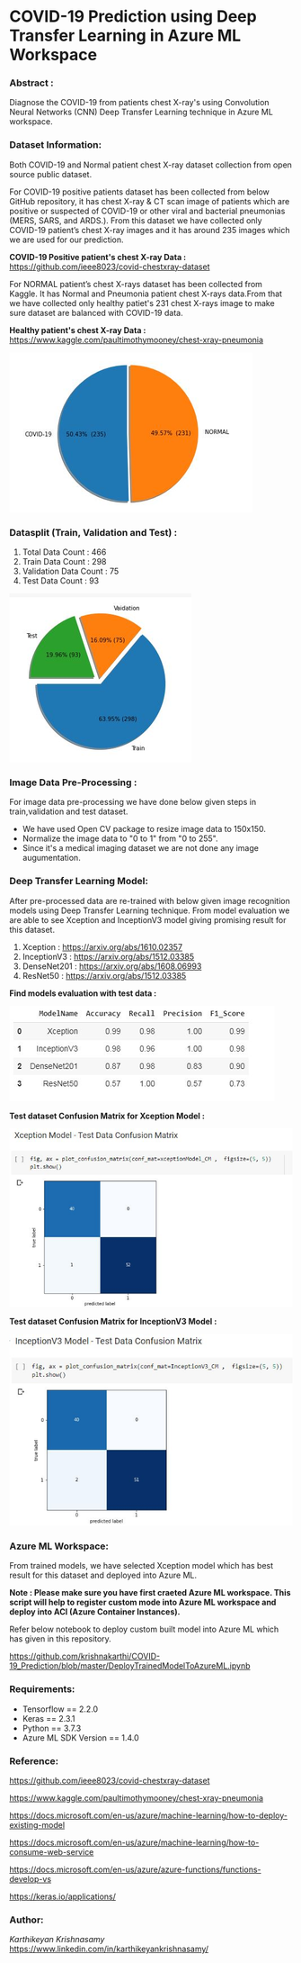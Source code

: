# COVID-19 Prediction using Deep Transfer Learning in Azure ML Workspace

### Abstract : 
Diagnose the COVID-19 from patients chest X-ray's  using Convolution Neural Networks (CNN) Deep Transfer Learning technique in Azure ML workspace.

### Dataset Information:
Both COVID-19 and Normal patient chest X-ray dataset collection from open source public dataset.

For COVID-19 positive patients dataset has been collected from below GitHub repository, it has chest X-ray & CT scan image of patients which are positive or suspected of COVID-19 or other viral and bacterial pneumonias (MERS, SARS, and ARDS.). 
From this dataset we have collected only COVID-19 patient’s chest X-ray images and it has around 235 images which we are used for our prediction.

**COVID-19 Positive patient's chest X-ray Data :**  https://github.com/ieee8023/covid-chestxray-dataset 

For NORMAL patient’s chest X-rays dataset has been collected from Kaggle. It has Normal and Pneumonia patient chest X-rays data.From that we have collected only healthy patiet's 231 chest X-rays image to make sure dataset are balanced with COVID-19 data.

**Healthy patient's chest X-ray Data :** https://www.kaggle.com/paultimothymooney/chest-xray-pneumonia

![Alt text](https://github.com/krishnakarthi/COVID-19_Prediction/blob/master/Image/total%20Class.JPG?raw=true "Title")

### Datasplit (Train, Validation and Test) :

1. Total Data Count       : 466
2. Train Data Count       : 298
3. Validation Data Count  : 75
4. Test Data Count        : 93

![Alt text](https://github.com/krishnakarthi/COVID-19_Prediction/blob/master/Image/Data_Split.JPG?raw=true "Title")

### Image Data Pre-Processing :

For image data pre-processing we  have done below given steps in train,validation and test dataset. 

 - We have used Open CV package to resize image data to 150x150.
 - Normalize the image data to "0 to 1" from "0 to 255".
 - Since it's a medical imaging dataset we are not done any image augumentation.

### Deep Transfer Learning Model:

After pre-processed data are re-trained with below given image recognition models using Deep Transfer Learning technique.
From model evaluation we are able to see Xception and InceptionV3 model giving promising result for this dataset.

1. Xception     : https://arxiv.org/abs/1610.02357
2. InceptionV3  : https://arxiv.org/abs/1512.03385
3. DenseNet201  : https://arxiv.org/abs/1608.06993
4. ResNet50     : https://arxiv.org/abs/1512.03385

**Find models evaluation with test data  :**

![Alt text](https://github.com/krishnakarthi/COVID-19_Prediction/blob/master/Image/Final_Result.JPG?raw=true "Title")


**Test dataset Confusion Matrix for Xception Model :**

![Alt text](https://github.com/krishnakarthi/COVID-19_Prediction/blob/master/Image/Xception_Confusion%20Matrix.JPG?raw=true "Title")

**Test dataset Confusion Matrix for InceptionV3 Model :**

![Alt text](https://github.com/krishnakarthi/COVID-19_Prediction/blob/master/Image/Inception_ConfusionMatrix.JPG?raw=true "Title")


### Azure ML Workspace:

From trained models, we have selected Xception model which has best result for this dataset and deployed into Azure ML.

**Note : Please make sure you have first craeted Azure ML workspace. This script will help to register custom mode into Azure ML workspace and deploy into ACI (Azure Container Instances).**

Refer below notebook to deploy custom built model into Azure ML which has given in this repository.

https://github.com/krishnakarthi/COVID-19_Prediction/blob/master/DeployTrainedModelToAzureML.ipynb


### Requirements:
 - Tensorflow == 2.2.0
 - Keras == 2.3.1
 - Python == 3.7.3
 - Azure ML SDK Version == 1.4.0
 

### Reference:

https://github.com/ieee8023/covid-chestxray-dataset

https://www.kaggle.com/paultimothymooney/chest-xray-pneumonia

https://docs.microsoft.com/en-us/azure/machine-learning/how-to-deploy-existing-model

https://docs.microsoft.com/en-us/azure/machine-learning/how-to-consume-web-service

https://docs.microsoft.com/en-us/azure/azure-functions/functions-develop-vs

https://keras.io/applications/



### Author:
*Karthikeyan Krishnasamy*
https://www.linkedin.com/in/karthikeyankrishnasamy/ 
